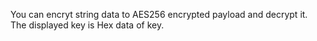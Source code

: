 You can encryt string data to AES256 encrypted payload and decrypt it.
The displayed key is Hex data of key.
